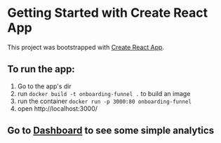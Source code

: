 # Getting Started with Create React App

This project was bootstrapped with [Create React App](https://github.com/facebook/create-react-app).

## To run the app: 
1. Go to the app's dir
2. run `docker build -t onboarding-funnel .` to build an image
3. run the container `docker run -p 3000:80 onboarding-funnel`
4. open http://localhost:3000/


## Go to [Dashboard](http://localhost:3000/dashboard) to see some simple analytics
